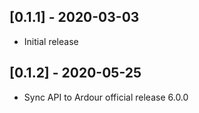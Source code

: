 ## [0.1.1] - 2020-03-03

* Initial release

## [0.1.2] - 2020-05-25

* Sync API to Ardour official release 6.0.0
